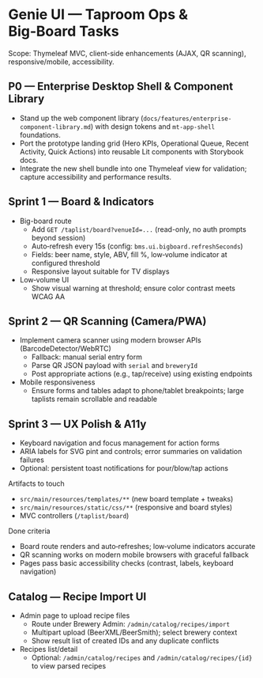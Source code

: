 # Genie UI — Taproom Ops & Big‑Board Tasks

Scope: Thymeleaf MVC, client-side enhancements (AJAX, QR scanning), responsive/mobile, accessibility.

## P0 — Enterprise Desktop Shell & Component Library
- Stand up the web component library (`docs/features/enterprise-component-library.md`) with design tokens and `mt-app-shell` foundations.
- Port the prototype landing grid (Hero KPIs, Operational Queue, Recent Activity, Quick Actions) into reusable Lit components with Storybook docs.
- Integrate the new shell bundle into one Thymeleaf view for validation; capture accessibility and performance results.

## Sprint 1 — Board & Indicators
- Big-board route
  - Add `GET /taplist/board?venueId=...` (read-only, no auth prompts beyond session)
  - Auto‑refresh every 15s (config: `bms.ui.bigboard.refreshSeconds`)
  - Fields: beer name, style, ABV, fill %, low‑volume indicator at configured threshold
  - Responsive layout suitable for TV displays
- Low‑volume UI
  - Show visual warning at threshold; ensure color contrast meets WCAG AA

## Sprint 2 — QR Scanning (Camera/PWA)
- Implement camera scanner using modern browser APIs (BarcodeDetector/WebRTC)
  - Fallback: manual serial entry form
  - Parse QR JSON payload with `serial` and `breweryId`
  - Post appropriate actions (e.g., tap/receive) using existing endpoints
- Mobile responsiveness
  - Ensure forms and tables adapt to phone/tablet breakpoints; large taplists remain scrollable and readable

## Sprint 3 — UX Polish & A11y
- Keyboard navigation and focus management for action forms
- ARIA labels for SVG pint and controls; error summaries on validation failures
- Optional: persistent toast notifications for pour/blow/tap actions

Artifacts to touch
- `src/main/resources/templates/**` (new board template + tweaks)
- `src/main/resources/static/css/**` (responsive and board styles)
- MVC controllers (`/taplist/board`)

Done criteria
- Board route renders and auto‑refreshes; low‑volume indicators accurate
- QR scanning works on modern mobile browsers with graceful fallback
- Pages pass basic accessibility checks (contrast, labels, keyboard navigation)
## Catalog — Recipe Import UI
- Admin page to upload recipe files
  - Route under Brewery Admin: `/admin/catalog/recipes/import`
  - Multipart upload (BeerXML/BeerSmith); select brewery context
  - Show result list of created IDs and any duplicate conflicts
- Recipes list/detail
  - Optional: `/admin/catalog/recipes` and `/admin/catalog/recipes/{id}` to view parsed recipes
